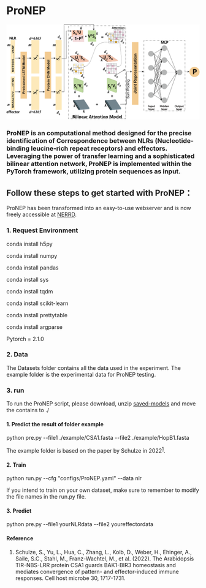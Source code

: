 # ProNEP
![Alt text](<Model frame .png>)
### ProNEP is an computational method designed for the precise identification of Correspondence between NLRs (Nucleotide-binding leucine-rich repeat receptors) and effectors.  Leveraging the power of transfer learning and a sophisticated bilinear attention network, ProNEP is implemented within the PyTorch framework, utilizing protein sequences as input.
## Follow these steps to get started with ProNEP：
ProNEP has been transformed into an easy-to-use webserver and is now freely accessible at [NERRD](http://nerrd.cn/#/prediction).
### 1. Request Environment
conda install h5py

conda install numpy

conda install pandas

conda install sys

conda install tqdm

conda install scikit-learn

conda install prettytable

conda install argparse

Pytorch = 2.1.0
### 2. Data
The Datasets folder contains all the data used in the experiment. The example folder is the experimental data for ProNEP testing.
### 3. run
To run the ProNEP script, please download, unzip [saved-models](http://nerrd.cn/#/help) and move the contains to ./
#### 1. Predict the result of folder example
python pre.py --file1 ./example/CSA1.fasta --file2 ./example/HopB1.fasta


The example folder is based on the paper by Schulze in 2022<sup><a href="#ref1">1</a></sup>.

#### 2. Train
python run.py --cfg "configs/ProNEP.yaml" --data nlr

If you intend to train on your own dataset, make sure to remember to modify the file names in the run.py file.
#### 3. Predict
python pre.py --file1 yourNLRdata --file2 youreffectordata

#### Reference
1. <p name = "ref1">Schulze, S., Yu, L., Hua, C., Zhang, L., Kolb, D., Weber, H., Ehinger, A., Saile, S.C., Stahl, M., Franz-Wachtel, M., et al. (2022). The Arabidopsis TIR-NBS-LRR protein CSA1 guards BAK1-BIR3 homeostasis and mediates convergence of pattern- and effector-induced immune responses. Cell host microbe 30, 1717-1731.</p>





